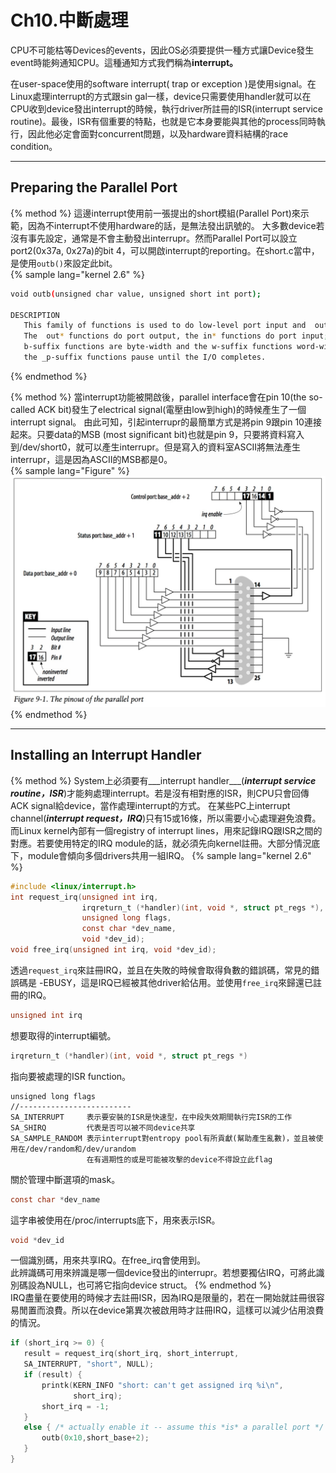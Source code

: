# Ch10.中斷處理

CPU不可能枯等Devices的events，因此OS必須要提供一種方式讓Device發生event時能夠通知CPU。這種通知方式我們稱為**interrupt。**

在user-space使用的software interrupt\( trap or exception \)是使用signal。在Linux處理interrupt的方式跟sin gal一樣，device只需要使用handler就可以在CPU收到device發出interrupt的時候，執行driver所註冊的ISR\(interrupt service routine\)。最後，ISR有個重要的特點，也就是它本身要能與其他的process同時執行，因此他必定會面對concurrent問題，以及hardware資料結構的race condition。

---

## Preparing the Parallel Port
{% method %}
這邊interrupt使用前一張提出的short模組(Parallel Port)來示範，因為不interrupt不使用hardware的話，是無法發出訊號的。
大多數device若沒有事先設定，通常是不會主動發出interrupr。然而Parallel Port可以設立port2(0x37a, 0x27a)的bit 4，可以開啟interrupt的reporting。在short.c當中，是使用`outb()`來設定此bit。  
{% sample lang="kernel 2.6" %}
```bash
void outb(unsigned char value, unsigned short int port);

DESCRIPTION
   This family of functions is used to do low-level port input and  output.
   The  out* functions do port output, the in* functions do port input; the
   b-suffix functions are byte-width and the w-suffix functions word-width;
   the _p-suffix functions pause until the I/O completes.
```  
{% endmethod %}  
 
{% method %}
當interrupt功能被開啟後，parallel interface會在pin 10(the so-called ACK bit)發生了electrical signal(電壓由low到high)的時候產生了一個interrupt signal。
由此可知，引起interrupr的最簡單方式是將pin 9跟pin 10連接起來。只要data的MSB (most significant bit)也就是pin 9，只要將資料寫入到/dev/short0，就可以產生interrupr。但是寫入的資料室ASCII將無法產生interrupr，這是因為ASCII的MSB都是0。   
{% sample lang="Figure" %}
![Figure9-1](f9_1.jpg)  
{% endmethod %}  

---
## Installing an Interrupt Handler
{% method %}
System上必須要有___interrupt handler___(___interrupt service routine，ISR___)才能夠處理interrupt。若是沒有相對應的ISR，則CPU只會回傳ACK signal給device，當作處理interrupt的方式。
在某些PC上interrupt channel(___interrupt request，IRQ___)只有15或16條，所以需要小心處理避免浪費。而Linux kernel內部有一個registry of interrupt lines，用來記錄IRQ跟ISR之間的對應。若要使用特定的IRQ module的話，就必須先向kernel註冊。大部分情況底下，module會傾向多個drivers共用一組IRQ。
{% sample lang="kernel 2.6" %}
```C
#include <linux/interrupt.h>
int request_irq(unsigned int irq,
                irqreturn_t (*handler)(int, void *, struct pt_regs *),
                unsigned long flags,
                const char *dev_name,
                void *dev_id);
void free_irq(unsigned int irq, void *dev_id);
```
透過`request_irq`來註冊IRQ，並且在失敗的時候會取得負數的錯誤碼，常見的錯誤碼是 -EBUSY，這是IRQ已經被其他driver給佔用。並使用`free_irq`來歸還已註冊的IRQ。
```C
unsigned int irq
```
想要取得的interrupt編號。
```C 
irqreturn_t (*handler)(int, void *, struct pt_regs *)
```
指向要被處理的ISR function。
```
unsigned long flags
//-------------------------
SA_INTERRUPT     表示要安裝的ISR是快速型，在中段失效期間執行完ISR的工作
SA_SHIRQ         代表是否可以被不同device共享
SA_SAMPLE_RANDOM 表示interrupt對entropy pool有所貢獻(幫助產生亂數)，並且被使用在/dev/random和/dev/urandom
                 在有週期性的或是可能被攻擊的device不得設立此flag
```
關於管理中斷選項的mask。
```C
const char *dev_name
```
這字串被使用在/proc/interrupts底下，用來表示ISR。
```C
void *dev_id
```
一個識別碼，用來共享IRQ。在free_irq會使用到。  
此辨識碼可用來辨識是哪一個device發出的interrupr。若想要獨佔IRQ，可將此識別碼設為NULL，也可將它指向device struct。
{% endmethod %}  
IRQ盡量在要使用的時候才去註冊ISR，因為IRQ是限量的，若在一開始就註冊很容易閒置而浪費。所以在device第異次被啟用時才註冊IRQ，這樣可以減少佔用浪費的情況。
```C
if (short_irq >= 0) {
   result = request_irq(short_irq, short_interrupt,
   SA_INTERRUPT, "short", NULL);
   if (result) {
       printk(KERN_INFO "short: can't get assigned irq %i\n",
              short_irq);
       short_irq = -1;
   }
   else { /* actually enable it -- assume this *is* a parallel port */
       outb(0x10,short_base+2);
   }
}
```